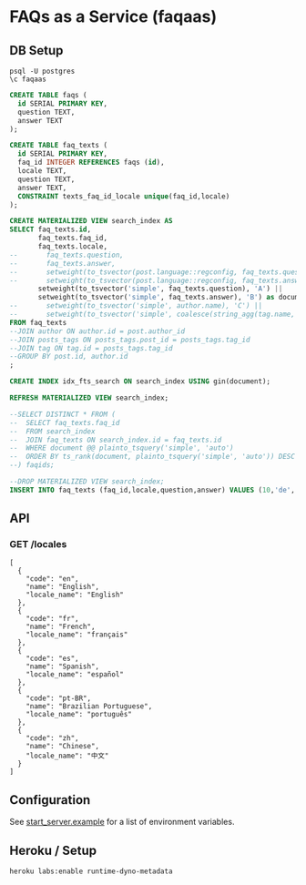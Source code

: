 # FAQs as a Service (faqaas)


## DB Setup

```
psql -U postgres
\c faqaas
```

```sql
CREATE TABLE faqs (
  id SERIAL PRIMARY KEY,
  question TEXT,
  answer TEXT
);

CREATE TABLE faq_texts (
  id SERIAL PRIMARY KEY,
  faq_id INTEGER REFERENCES faqs (id),
  locale TEXT,
  question TEXT,
  answer TEXT,
  CONSTRAINT texts_faq_id_locale unique(faq_id,locale)
);

CREATE MATERIALIZED VIEW search_index AS
SELECT faq_texts.id,
       faq_texts.faq_id,
       faq_texts.locale,
--       faq_texts.question,
--       faq_texts.answer,
--       setweight(to_tsvector(post.language::regconfig, faq_texts.question), 'A') ||
--       setweight(to_tsvector(post.language::regconfig, faq_texts.answer), 'B') ||
       setweight(to_tsvector('simple', faq_texts.question), 'A') ||
       setweight(to_tsvector('simple', faq_texts.answer), 'B') as document
--       setweight(to_tsvector('simple', author.name), 'C') ||
--       setweight(to_tsvector('simple', coalesce(string_agg(tag.name, ' '))), 'A') as document
FROM faq_texts
--JOIN author ON author.id = post.author_id
--JOIN posts_tags ON posts_tags.post_id = posts_tags.tag_id
--JOIN tag ON tag.id = posts_tags.tag_id
--GROUP BY post.id, author.id
;

CREATE INDEX idx_fts_search ON search_index USING gin(document);

REFRESH MATERIALIZED VIEW search_index;

--SELECT DISTINCT * FROM (
--	SELECT faq_texts.faq_id
--	FROM search_index
--	JOIN faq_texts ON search_index.id = faq_texts.id
--	WHERE document @@ plainto_tsquery('simple', 'auto')
--	ORDER BY ts_rank(document, plainto_tsquery('simple', 'auto')) DESC
--) faqids;

--DROP MATERIALIZED VIEW search_index;
INSERT INTO faq_texts (faq_id,locale,question,answer) VALUES (10,'de', 'Wer hat an der Uhr gedreht?', 'Paulchen Panter');

```

## API

### GET /locales
	[
	  {
	    "code": "en",
	    "name": "English",
	    "locale_name": "English"
	  },
	  {
	    "code": "fr",
	    "name": "French",
	    "locale_name": "français"
	  },
	  {
	    "code": "es",
	    "name": "Spanish",
	    "locale_name": "español"
	  },
	  {
	    "code": "pt-BR",
	    "name": "Brazilian Portuguese",
	    "locale_name": "português"
	  },
	  {
	    "code": "zh",
	    "name": "Chinese",
	    "locale_name": "中文"
	  }
	]


## Configuration

See [start_server.example](https://github.com/mat/faqaas/blob/master/start_server.example) for a list of environment variables.

## Heroku / Setup


```bash
heroku labs:enable runtime-dyno-metadata
```
